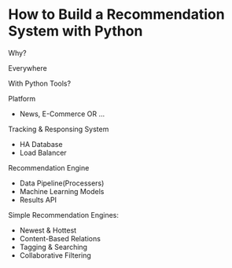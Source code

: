 # How to Build a Recommendation System with Python

Why?

Everywhere

With Python Tools?

Platform
* News, E-Commerce OR ...

Tracking & Responsing System
* HA Database
* Load Balancer

Recommendation Engine
* Data Pipeline(Processers)
* Machine Learning Models
* Results API


Simple Recommendation Engines:
* Newest & Hottest
* Content-Based Relations
* Tagging & Searching
* Collaborative Filtering
